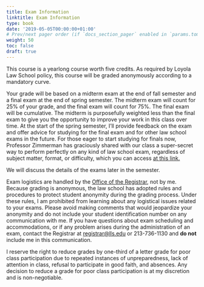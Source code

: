 ```yaml
---
title: Exam Information
linktitle: Exam Information
type: book
date: '2019-05-05T00:00:00+01:00'
# Prev/next pager order (if `docs_section_pager` enabled in `params.toml`)
weight: 50
toc: false
draft: true
---
```



This course is a yearlong course worth five credits. As required by Loyola Law School policy, this course will be graded anonymously according to a mandatory curve.

Your grade will be based on a midterm exam at the end of fall semester and a final exam at the end of spring semester. The midterm exam will count for 25% of your grade, and the final exam will count for 75%. The final exam will be cumulative. The midterm is purposefully weighted less than the final exam to give you the opportunity to improve your work in this class over time. At the start of the spring semester, I’ll provide feedback on the exam and offer advice for studying for the final exam and for other law school exams in the future. For those eager to start studying for finals now, Professor Zimmerman has graciously shared with our class a super-secret way to perform perfectly on any kind of law school exam, regardless of subject matter, format, or difficulty, which you can access [at this link.](https://www.youtube.com/watch?v=eBGIQ7ZuuiU)

We will discuss the details of the exams later in the semester. 

Exam logistics are handled by the [Office of the Registrar](https://www.lls.edu/academics/officeoftheregistrar/), not by me. Because grading is anonymous, the law school has adopted rules and procedures to protect student anonymity during the grading process. Under these rules, I am prohibited from learning about any logistical issues related to your exams. Please avoid making comments that would jeopardize your anonymity and do not include your student identification number on any communication with me. If you have questions about exam scheduling and accommodations, or if any problem arises during the administration of an exam, contact the Registrar at [registrar@lls.edu](mailto:registrar@lls.edu) or 213-736-1130 and **do not** include me in this communication.

I reserve the right to reduce grades by one-third of a letter grade for poor class participation due to repeated instances of unpreparedness, lack of attention in class, refusal to participate in good faith, and absences. Any decision to reduce a grade for poor class participation is at my discretion and is non-negotiable.